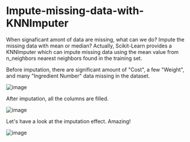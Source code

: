 # Impute-missing-data-with-KNNImputer
When signaficant amont of data are missing, what can we do? Impute the missing data with mean or median? Actually, Scikit-Learn provides a KNNImputer which can impute missing data using the mean value from n_neighbors nearest neighbors found in the training set.

Before imputation, there are significant amount of "Cost", a few "Weight", and many "Ingredient Number" data missing in the dataset.

![image](https://github.com/hanfei1986/Impute-missing-data-with-KNNImputer/assets/59255164/353dcbd8-f733-4ba4-a61d-6cdaf8e686bd)

After imputation, all the columns are filled.

![image](https://github.com/hanfei1986/Impute-missing-data-with-KNNImputer/assets/59255164/b4bcf1f2-61b0-48b9-aa32-473961a4e8ab)

Let's have a look at the imputation effect. Amazing!

![image](https://github.com/hanfei1986/Impute-missing-data-with-KNNImputer/assets/59255164/1e97712f-5979-4e5d-b700-88df0af46a21)

